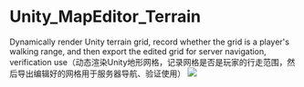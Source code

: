 # Unity_MapEditor_Terrain
Dynamically render Unity terrain grid, record whether the grid is a player's walking range, and then export the edited grid for server navigation, verification use（动态渲染Unity地形网格，记录网格是否是玩家的行走范围，然后导出编辑好的网格用于服务器导航、验证使用）
![](https://github.com/Ogbest/Unity_MapEditor_Terrain/blob/master/texure.jpg)
